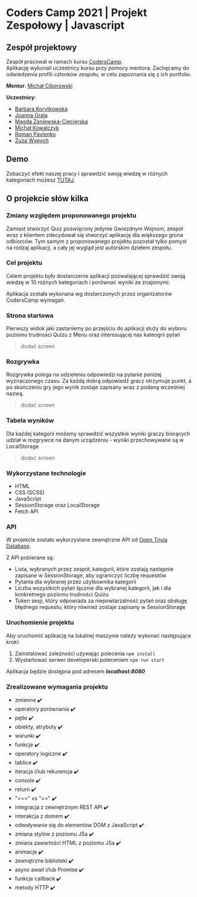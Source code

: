 # Coders Camp 2021 | Projekt Zespołowy | Javascript

## Zespół projektowy

Zespół pracował w ramach kursu [CodersCamp](https://CodersCamp.pl).\
Aplikację wykonali uczestnicy kursu przy pomocy mentora.
Zachęcamy do odwiedzenia profili członków zespołu, w celu zapoznania się z ich portfolio.

**Mentor**: [Michał Ciborowski](https://github.com/Cidebur)

**Uczestnicy**:

- [Barbara Korytkowska](https://github.com/korytba)
- [Joanna Grala](https://github.com/JoannaGrala)
- [Magda Zaniewska-Ciecierska](https://github.com/FrontendMagdalena)
- [Michał Kowalczyk](https://github.com/michakow)
- [Roman Pavlenko](https://github.com/rpavlenko)
- [Zuza Wypych](https://github.com/zwypych)

## Demo

Zobaczyć efekt naszej pracy i sprawdzić swoją wiedzę w różnych kategoriach możesz [TUTAJ](https://michakow.github.io/CodersCamp2021-Project1-Quiz).

## O projekcie słów kilka

### Zmiany względem proponowanego projektu

Zamiast stwórzyć Quiz poświęcony jedynie Gwiezdnym Wojnom, zespół wraz z klientem zdecydował się stworzyć aplikację dla większego grona odbiorców. Tym samym z proponowanego projektu pozostał tylko pomysł na rodzaj aplikacji, a cały jej wygląd jest autorskim dziełem zespołu.

### Cel projektu

Celem projektu było dostarczenie aplikacji pozwalającej sprawdzić swoją wiedzę w 10 różnych kategoriach i porównać wyniki ze znajomymi.

Aplikacja została wykonana wg dostarczonych przez organizatorów CodersCamp wymagań.

### Strona startowa

Pierwszy widok jaki zastaniemy po przejściu do aplikacji służy do wyboru poziomu trudności Quizu z Menu oraz interesującej nas kateogrii pytań

> dodać screen

### Rozgrywka

Rozgrywka polega na udzieleniu odpowiedzi na pytanie poniżej wyznaczonego czasu. Za każdą dobrą odpowiedź gracz otrzymuje punkt, a po skończeniu gry jego wynik zostaje zapisany wraz z podaną wcześniej nazwą.

> dodać screen

### Tabela wyników

Dla każdej kategorii możemy sprawdzić wszystkie wyniki graczy biorących udział w rozgrywce na danym urządzeniu - wyniki przechowywane są w LocalStorage

> dodać screen

### Wykorzystane technologie

- HTML
- CSS (SCSS)
- JavaScript
- SessionStorage oraz LocalStorage
- Fetch API

### API

W projekcie zostało wykorzystane zewnętrzne API od [Open Trivia Database](https://opentdb.com/).

Z API pobierane są:
- Lista, wybranych przez zespół, kategorii, które zostają następnie zapisane w SessionStorage, aby ograniczyć liczbę requestów
- Pytania dla wybranej przez użytkownika kategorii
- Liczba wszystkich pytań łącznie dla wybranej kategorii, jak i dla konkretnego poziomu trudności Quizu
- Token sesji, który odpowiada za niepowtarzalność pytań oraz obsługę błędnego requestu, który również zostaje zapisany w SessionStorage 

### Uruchomienie projektu

Aby uruchomić aplikację na lokalnej maszynie należy wykonać następujące kroki:

1. Zainstalować zależności używając polecenia `npm install`
2. Wystartować serwer developerski poleceniem `npm run start`

Aplikacja będzie dostępna pod adresem **_localhost:8080_**

### Zrealizowane wymagania projektu

- zmienne :heavy_check_mark:
- operatory porównania :heavy_check_mark:
- pętle :heavy_check_mark:
- obiekty, atrybuty :heavy_check_mark:
- warunki :heavy_check_mark:
- funkcje :heavy_check_mark:
- operatory logiczne :heavy_check_mark:
- tablice :heavy_check_mark:
- iteracja i/lub rekurencja :heavy_check_mark:
- console :heavy_check_mark:
- return :heavy_check_mark:
- "===" vs "==" :heavy_check_mark:
- integracja z zewnętrznym REST API :heavy_check_mark:
- interakcja z domem :heavy_check_mark:
- odwoływanie się do elementów DOM z JavaScript :heavy_check_mark:
- zmiana stylów z poziomu JSa :heavy_check_mark:
- zmiana zawartości HTML z poziomu JSa :heavy_check_mark:
- animacje :heavy_check_mark:
- zewnętrzne biblioteki :heavy_check_mark:
- async await i/lub Promise :heavy_check_mark:
- funkcje callback :heavy_check_mark:
- metody HTTP :heavy_check_mark:
